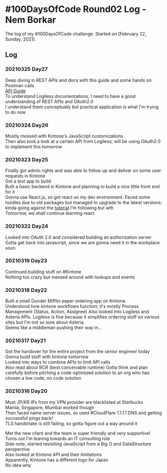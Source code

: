 # #100DaysOfCode Round02 Log - Nem Borkar

The log of my #100DaysOfCode challenge. Started on [February 22, Sunday, 2021].

## Log

### 20210325 Day27
Deep diving in REST APIs and docs with this guide and some hands on Postman calls  
[API Guide](https://idratherbewriting.com/learnapidoc/)  
To understand Logiless documentations, I need to have a good understanding of REST APIs and OAuth2.0  
I understand them conceptually but practical application is what I'm trying to do now  


### 20210324 Day26

Mostly messed with Kintone's JavaScript customizations  
Then also took a look at a certain API from Logiless; will be using OAuth2.0 to implement this tomorrow  


### 20210323 Day25

Finally got admin rights and was able to follow up and deliver on some user requests in Kintone  
Got a test app to build  
Built a basic backend in Kintone and planning to build a nice little front end for it  
Gonna use React.js, so got react on my dev environment. Faced some hurdles due to old packages but managed to upgrade to the latest versions; kinda going against the [tutorial](https://www.youtube.com/watch?v=Ke90Tje7VS0) I'm following but wth  
Tomorrow, we shall continue learning react


### 20210322 Day24
Looked into OAuth 2.0 and considered building an authorization server  
Gotta get back into javascript, since we are gonna need it in the workplace soon  


### 20210319 Day23

Continued building stuff on #Kintone  
Nothing too crazy but messed around with lookups and events  

### 20210318 Day22
Built a small Dunder Mifflin paper ordering app on Kintone  
Understood how kintone workflows function; it's mostly Process Management (Status, Action, Assignee)
Also looked into Logiless and Asteria APIs. Logiless is fine because it simplifies ordering stuff on various sites but I'm not so sure about Asteria.  
Seems like a middleman pushing their way in...


### 20210317 Day21
Got the handover for the entire project from the senior engineer today  
Gonna build stuff with kintone tomorrow  
Looked into ways to combine APIs to limit API calls  
Also read about BCR (best conceivable runtime)
Gotta think and plan carefully before pitching a code-optimized solution to an org who has chosen a low code, no code solution  


### 20210316 Day20
Most JP/KR IPs from my VPN provider are blacklisted at Starbucks  
Manila, Singapore, Mumbai worked though  
Then faced name server issues, so used #CloudFlare 1.1.1.1 DNS and getting successful pings back!  
TLS handshake is still failing, so gotta figure out a way around it  

Met the new client and the team is super friendly and very supportive!  
Turns out I'm leaning towards an IT consulting role  
Side note, started revisiting JavaScript from a Big O and DataStructure perspective  
Also looked at Kintone API and their limitations  
Apparently, Kintone has a different logo for Japan  
No idea why  
